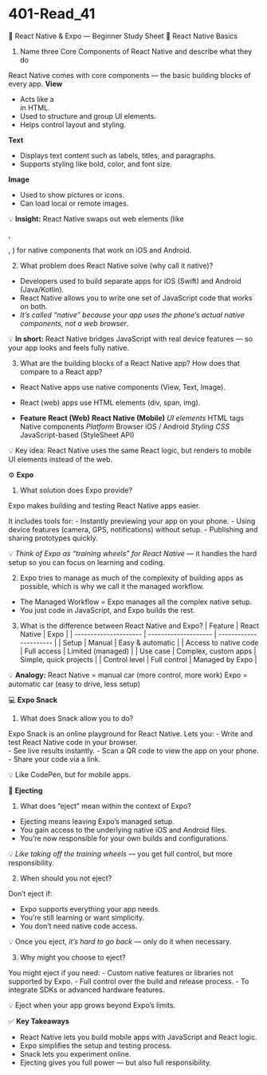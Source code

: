 # 401-Read_41

📱 React Native & Expo — Beginner Study Sheet
🧩 React Native Basics

1. Name three Core Components of React Native and describe what they do

React Native comes with core components — the basic building blocks of every app.
**View**

- Acts like a <div> in HTML.
- Used to structure and group UI elements.
- Helps control layout and styling.

**Text**

- Displays text content such as labels, titles, and paragraphs.
- Supports styling like bold, color, and font size.

**Image**

- Used to show pictures or icons.
- Can load local or remote images.

💡 **Insight:**
React Native swaps out web elements (like <div>, <p>, <img>) for native components that work on iOS and Android.

2. What problem does React Native solve (why call it native)?

- Developers used to build separate apps for iOS (Swift) and Android (Java/Kotlin).
- React Native allows you to write one set of JavaScript code that works on both.
- *It’s called “native” because your app uses the phone’s actual native components, not a web browser*.

💡 **In short:**
React Native bridges JavaScript with real device features — so your app looks and feels fully native.

3. What are the building blocks of a React Native app? How does that compare to a React app?

- React Native apps use native components (View, Text, Image).
- React (web) apps use HTML elements (div, span, img).

- **Feature**   **React (Web)**	    **React Native (Mobile)**
*UI elements*	HTML tags	        Native components
*Platform*	    Browser	            iOS / Android
*Styling CSS*   JavaScript-based    (StyleSheet API)

💡 Key idea:
React Native uses the same React logic, but renders to mobile UI elements instead of the web.

⚙️ **Expo**
1. What solution does Expo provide?

Expo makes building and testing React Native apps easier.

It includes tools for:
    - Instantly previewing your app on your phone.
    - Using device features (camera, GPS, notifications) without setup.
    - Publishing and sharing prototypes quickly.

💡 *Think of Expo as “training wheels” for React Native* — it handles the hard setup so you can focus on learning and coding.

2. Expo tries to manage as much of the complexity of building apps as possible, which is why we call it the managed workflow.

- The Managed Workflow = Expo manages all the complex native setup.
- You just code in JavaScript, and Expo builds the rest.

3. What is the difference between React Native and Expo?
| Feature               | React Native         | Expo                   |
| --------------------- | -------------------- | ---------------------- |
| Setup                 | Manual               | Easy & automatic       |
| Access to native code | Full access          | Limited (managed)      |
| Use case              | Complex, custom apps | Simple, quick projects |
| Control level         | Full control         | Managed by Expo        |


💡 **Analogy:**
React Native = manual car (more control, more work)
Expo = automatic car (easy to drive, less setup)

💻 **Expo Snack**
1. What does Snack allow you to do?

Expo Snack is an online playground for React Native.
Lets you:
    - Write and test React Native code in your browser.   
    - See live results instantly.
    - Scan a QR code to view the app on your phone.
    - Share your code via a link.

💡 Like CodePen, but for mobile apps.

🧨 **Ejecting**
1. What does “eject” mean within the context of Expo?

- Ejecting means leaving Expo’s managed setup.
- You gain access to the underlying native iOS and Android files.
- You’re now responsible for your own builds and configurations.

💡 *Like taking off the training wheels* — you get full control, but more responsibility.

2. When should you not eject?

Don’t eject if:
- Expo supports everything your app needs.
- You’re still learning or want simplicity.
- You don’t need native code access.

💡 Once you eject, *it’s hard to go back* — only do it when necessary.

3. Why might you choose to eject?

You might eject if you need:
    - Custom native features or libraries not supported by Expo.
    - Full control over the build and release process.
    - To integrate SDKs or advanced hardware features.

💡 Eject when your app grows beyond Expo’s limits.

✅ **Key Takeaways**

* React Native lets you build mobile apps with JavaScript and React logic.
* Expo simplifies the setup and testing process.
* Snack lets you experiment online.
* Ejecting gives you full power — but also full responsibility.